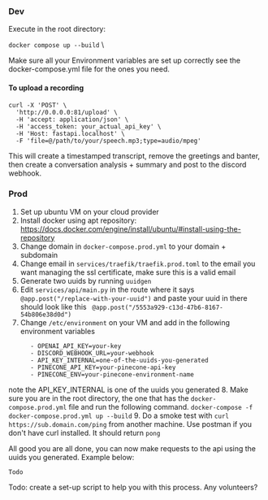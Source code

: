 ### Dev
Execute in the root directory:

`docker compose up --build` \

Make sure all your Environment variables are set up correctly see the
docker-compose.yml file for the ones you need.

#### To upload a recording
```
curl -X 'POST' \
  'http://0.0.0.0:81/upload' \
  -H 'accept: application/json' \
  -H 'access_token: your_actual_api_key' \
  -H 'Host: fastapi.localhost' \
  -F 'file=@/path/to/your/speech.mp3;type=audio/mpeg'
  ```

This will create a timestamped transcript, remove the greetings and
banter, then create a conversation analysis + summary and post to the
discord webhook.

### Prod
1. Set up ubuntu VM on your cloud provider
2. Install docker using apt repository: https://docs.docker.com/engine/install/ubuntu/#install-using-the-repository
3. Change domain in `docker-compose.prod.yml` to your domain + subdomain
4. Change email in `services/traefik/traefik.prod.toml` to the email you
   want managing the ssl certificate, make sure this is a valid email
5. Generate two uuids by running `uuidgen`
6. Edit `services/api/main.py` in the route where it says `
@app.post("/replace-with-your-uuid")` and paste your uuid in there
should look like this `
@app.post("/5553a929-c13d-47b6-8167-54b806e38d0d")`
7. Change `/etc/environment` on your VM and add in the following
environment variables
```
      - OPENAI_API_KEY=your-key
      - DISCORD_WEBHOOK_URL=your-webhook
      - API_KEY_INTERNAL=one-of-the-uuids-you-generated
      - PINECONE_API_KEY=your-pinecone-api-key
      - PINECONE_ENV=your-pinecone-environment-name
```
note the API_KEY_INTERNAL is one of the uuids you generated
8. Make sure you are in the root directory, the one that has the
   `docker-compose.prod.yml` file and run the following command.
    `docker-compose -f docker-compose.prod.yml up --build`
9. Do a smoke test with `curl https://sub.domain.com/ping` from another
   machine. Use postman if you don't have curl installed. It should
   return `pong`

All good you are all done, you can now make requests to the api using
the uuids you generated. Example below:

```
Todo
```

Todo: create a set-up script to help you with this process. Any
volunteers?



